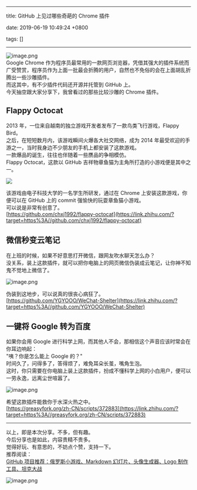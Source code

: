 
---

title: GitHub 上见过哪些奇葩的 Chrome 插件

date: 2019-06-19 10:49:24 +0800

tags: []

---
![image.png](https://cdn.nlark.com/yuque/0/2019/png/263301/1560913252908-94e7ad7c-39e2-43e0-847d-d51851606771.png#align=left&display=inline&height=389&name=image.png&originHeight=380&originWidth=728&size=98048&status=done&width=746)<br />Google Chrome 作为程序员最常用的一款网页浏览器，凭借其强大的插件系统而广受赞赏，程序员作为上面一批最会折腾的用户，自然也不免俗的会在上面胡乱折腾出一些沙雕插件。<br />而这其中，有不少插件代码还开源并托管到 GitHub 上。<br />今天抽空跟大家分享下，我曾看过的那些比较沙雕的 Chrome 插件。
<a name="Bsuqo"></a>
## Flappy Octocat
2013 年，一位来自越南的独立游戏开发者发布了一款鸟类飞行游戏，Flappy Bird。<br />之后，在短短数月内，该游戏瞬间火爆各大社交网络，成为 2014 年最受欢迎的手游之一，当时我身边不少朋友的手机上都安装了这款游戏。<br />一款爆品的诞生，往往也伴随着一些赝品的争相模仿。<br />Flappy Octocat，这款以 GitHub 吉祥物章鱼猫为主角所打造的小游戏便是其中之一。

![](https://cdn.nlark.com/yuque/0/2019/jpeg/263301/1560912585041-b5bd8f56-d76a-49a4-b7d0-47f1b7082f36.jpeg#align=left&display=inline&height=148&originHeight=148&originWidth=420&size=0&status=done&width=420)

该游戏由电子科技大学的一名学生所研发，通过在 Chrome 上安装这款游戏，你便可以在 GitHub 上的 commit 强愉快的玩耍章鱼猫小游戏。<br />可以说是非常有创意了。<br />[https://github.com/chxj1992/flappy-octocat](https://link.zhihu.com/?target=https%3A//github.com/chxj1992/flappy-octocat)
<a name="bKeIs"></a>
## 微信秒变云笔记
在上班的时候，如果不好意思打开微信，跟网友吹水聊天怎么办？<br />没关系，装上这款插件，就可以把你电脑上的网页微信伪装成云笔记，让你神不知鬼不觉地上微信了。

![image.png](https://cdn.nlark.com/yuque/0/2019/png/263301/1560913211428-4c9538b5-4aaf-4071-a575-5ae932aea02f.png#align=left&display=inline&height=255&name=image.png&originHeight=352&originWidth=690&size=108915&status=done&width=500)

伪装到这地步，可以说真的很丧心病狂了。<br />[https://github.com/YGYOOO/WeChat-Shelter](https://link.zhihu.com/?target=https%3A//github.com/YGYOOO/WeChat-Shelter)
<a name="kHT4v"></a>
## 一键将 Google 转为百度
如果你会用 Google 进行科学上网，而其他人不会，那相信这个声音应该时常会在你耳边响起：<br />"咦？你是怎么能上 Google 的？"<br />时间久了，问得多了，答得烦了，难免耳朵长茧，嘴角生泡。<br />这时，你只需要在你电脑上装上这款插件，扮成不懂科学上网的小白用户，便可以一劳永逸，远离尘世喧嚣了。

![image.png](https://cdn.nlark.com/yuque/0/2019/png/263301/1560913189942-125113f3-e4fc-4894-ad58-709f30d55997.png#align=left&display=inline&height=346&name=image.png&originHeight=476&originWidth=688&size=151060&status=done&width=500)

希望这款插件能救你于水深火热之中。<br />[https://greasyfork.org/zh-CN/scripts/372883](https://link.zhihu.com/?target=https%3A//greasyfork.org/zh-CN/scripts/372883)

---

以上，即是本次分享。不多，但有趣。<br />今后分享也是如此，内容贵精不贵多。<br />觉得好玩、有意思的，不妨点个赞，支持一下。<br />推荐阅读：<br />[GitHub 项目推荐：俄罗斯小游戏、Markdown 幻灯片、头像生成器、Logo 制作工具、坦克大战](https://link.zhihu.com/?target=http%3A//mp.weixin.qq.com/s%3F__biz%3DMzAxOTcxNTIwNQ%3D%3D%26mid%3D2457915348%26idx%3D1%26sn%3Dcb42234bb855de47961dcd061beff6a3%26chksm%3D8cb6aa3ebbc123283d5ac9a7a10e7addcbee44bab94a2af763b36fcbe5c6cc59b56e7b4da942%26scene%3D21%23wechat_redirect)

![image.png](https://cdn.nlark.com/yuque/0/2019/png/263301/1560912633035-e92d741a-f522-4627-b2b8-89635eb585e7.png#align=left&display=inline&height=395&name=image.png&originHeight=470&originWidth=595&size=93470&status=done&width=500)

